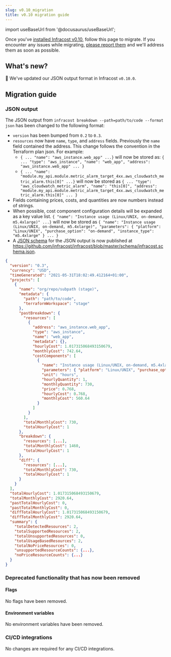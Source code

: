 ```yaml
---
slug: v0.10_migration
title: v0.10 migration guide
---
```


import useBaseUrl from '@docusaurus/useBaseUrl';

Once you've [installed Infracost v0.10](/docs/#1-install-infracost), follow this page to migrate. If you encounter any issues while migrating, [please report them](https://github.com/infracost/infracost/issues/new) and we'll address them as soon as possible.

## What's new?

🚀 We've updated our JSON output format in Infracost `v0.10.0`.

## Migration guide

### JSON output

The JSON output from `infracost breakdown --path=path/to/code --format json` has been changed to the following format:

* `version` has been bumped from `0.2` to `0.3`.
* `resources` now have `name`, `type`, and `address` fields.  Previously the `name` field contained the address.  This change follows the convention in the Terraform plan json.  For example:
  * `{ ... "name": "aws_instance.web_app" ...}` will now be stored as: `{ ... "type": "aws_instance", "name": "web_app", "address": "aws_instance.web_app" ... }`
  * `{ ... "name": "module.my_api.module.metric_alarm_target_4xx.aws_cloudwatch_metric_alarm.this[0]" ...}` will now be stored as `{ ... "type": "aws_cloudwatch_metric_alarm", "name": "this[0]", "address": "module.my_api.module.metric_alarm_target_4xx.aws_cloudwatch_metric_alarm.this[0]" ... }`
* Fields containing prices, costs, and quantities are now numbers instead of strings.  
* When possible, cost component configuration details will be expanded as a key value list.  `{
  "name": "Instance usage (Linux/UNIX, on-demand, m5.4xlarge)" ...}` will now be stored as `{
  "name": "Instance usage (Linux/UNIX, on-demand, m5.4xlarge)", "parameters": { "platform": "Linux/UNIX", "purchase_option": "on-demand", "instance_type": "m5.4xlarge" } ... }` 
* A [JSON schema](http://json-schema.org/) for the JSON output is now published at https://github.com/infracost/infracost/blob/master/schema/infracost.schema.json.

```json
{
  "version": "0.3",
  "currency": "USD",
  "timeGenerated": "2021-05-31T18:02:49.412164+01:00",
  "projects": [
    {
      "name": "org/repo/subpath (stage)",
      "metadata": {
        "path": "path/to/code",
        "terraformWorkspace": "stage"
      },
      "pastBreakdown": {
        "resources": [
          {
            "address": "aws_instance.web_app",
            "type": "aws_instance",
            "name": "web_app",
            "metadata": {},
            "hourlyCost": 1.017315068493150679,
            "monthlyCost": 742.64,
            "costComponents": [
              {
                "name": "Instance usage (Linux/UNIX, on-demand, m5.4xlarge)",
                "parameters": { "platform": "Linux/UNIX", "purchase_option": "on-demand", "instance_type": "m5.4xlarge" },
                "unit": "hours",
                "hourlyQuantity": 1,
                "monthlyQuantity": 730,
                "price": 0.768,
                "hourlyCost": 0.768,
                "monthlyCost": 560.64
              }
            ]
          }
        ],
        "totalMonthlyCost": 730,
        "totalHourlyCost": 1
      },
      "breakdown": {
        "resources": [...],
        "totalMonthlyCost": 1460,
        "totalHourlyCost": 1
      },
      "diff": {
        "resources": [...],
        "totalMonthlyCost": 730,
        "totalHourlyCost": 1
      }
    }
  ],
  "totalHourlyCost": 1.017315068493150679,
  "totalMonthlyCost": 2920.64,
  "pastTotalHourlyCost": 0,
  "pastTotalMonthlyCost": 0,
  "diffTotalHourlyCost": 1.017315068493150679,
  "diffTotalMonthlyCost": 2920.64,
  "summary": {
    "totalDetectedResources": 2,
    "totalSupportedResources": 2,
    "totalUnsupportedResources": 0,
    "totalUsageBasedResources": 2,
    "totalNoPriceResources": 0,
    "unsupportedResourceCounts": {...},
    "noPriceResourceCounts": {...}
  }
}
```

### Deprecated functionality that has now been removed

#### Flags

No flags have been removed.

#### Environment variables

No environment variables have been removed.

### CI/CD integrations

No changes are required for any CI/CD integrations.
